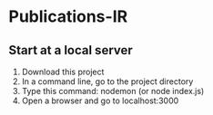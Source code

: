 # Publications-IR

## Start at a local server
1. Download this project
2. In a command line, go to the project directory
3. Type this command: nodemon (or node index.js)
4. Open a browser and go to localhost:3000